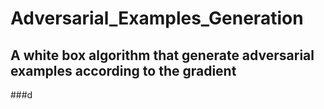 # Adversarial_Examples_Generation
A white box algorithm that generate adversarial examples according to the gradient 
------
###d
